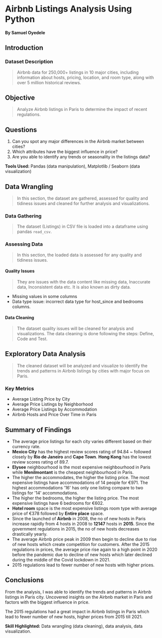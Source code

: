 # Airbnb Listings Analysis Using Python
**By Samuel Oyedele**

## Introduction
### Dataset Description
> Airbnb data for 250,000+ listings in 10 major cities, including information about hosts, pricing, location, and room type, along with over 5 million historical reviews.

## Objective
> Analyze Airbnb listings in Paris to determine the impact of recent regulations.

## Questions
1. Can you spot any major differences in the Airbnb market between cities?
2. Which attributes have the biggest influence in price?
3. Are you able to identify any trends or seasonality in the listings data?

**Tools Used:** Pandas (data manipulation), Matplotlib / Seaborn (data visualization)

## Data Wrangling
> In this section, the dataset are gathered, assessed for quality and tidiness issues and cleaned for further analysis and visualizations.

### Data Gathering
> The dataset (Listings) in CSV file is loaded into a dataframe using pandas `read_csv`.

### Assessing Data
>  In this section, the loaded data is assessed for any quality and tidiness issues.

#### Quality Issues
> They are issues with the data content like missing data, Inaccurate data, Inconsistent data etc. It is also known as dirty data.
- Missing values in some columns
- Data type issue: incorrect data type for host_since and bedrooms columns.

#### Data Cleaning
> The dataset quality issues will be cleaned for analysis and visualizations. The data cleaning is done following the steps: Define, Code and Test.

## Exploratory Data Analysis
> The cleaned dataset will be analyzed and visualize to identify the trends and patterns in Airbnb listings by cities with major focus on Paris.

### Key Metrics
- Average Listing Price by City
- Average Price Listings by Neighborhood
- Average Price Listings by Accommodation
- Airbnb Hosts and Price Over Time in Paris

## Summary of Findings
- The average price listings for each city varies different based on their currency rate.
- **Mexico City** has the highest review scores rating of 94.84 ~ followed closely by **Rio de Janeiro** and **Cape Town**. **Hong Kong** has the lowest review scores rating of 89.7.
- **Elysee** neighbourhood is the most expensive neighbourhood in Paris while **Menilmontant** is the cheapest neighbourhood in Paris.
- The higher the accommodates, the higher the listing price. The most expensive listings have accommodations of 14 people for €971. The highest accommodations '16' has only one listing compare to two listings for '14' accommodations.
- The higher the bedrooms, the higher the listing price. The most expensive listings have 6 bedrooms for €602.
- **Hotel room** space is the most expensive listings room type with average price of €378 followed by **Entire place** space.
- Since the launched of **Airbnb** in 2008, the no of new hosts in Paris increase rapidly from 4 hosts in 2008 to **12147** hosts in **2015**. Since the government regulations in 2015, the no of new hosts decreases drastically yearly.
- The average Airbnb price peak in 2009 then begin to decline due to rise of new hosts which create competition for customers. After the 2015 regulations in prices, the average price rise again to a high point in 2020 before the pandemic due to decline of new hosts which later declined during the middle of the Covid lockdown in 2021.
- 2015 regulations lead to fewer number of new hosts with higher prices.

## Conclusions
From the analysis, I was able to identify the trends and patterns in Airbnb listings in Paris city. Uncovered insights on the Airbnb market in Paris and factors with the biggest influence in price.

The 2015 regulations had a great impact in Airbnb listings in Paris which lead to fewer number of new hosts, higher prices from 2015 till 2021.

**Skill Highlighted:** Data wrangling (data cleaning), data analysis, data visualization.
